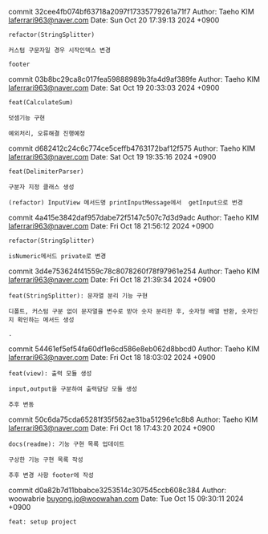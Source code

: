 commit 32cee4fb074bf63718a2097f17335779261a71f7
Author: Taeho KIM <laferrari963@naver.com>
Date:   Sun Oct 20 17:39:13 2024 +0900

    refactor(StringSplitter)
    
    커스텀 구문자일 경우 시작인덱스 변경
    
    footer

commit 03b8bc29ca8c017fea59888989b3fa4d9af389fe
Author: Taeho KIM <laferrari963@naver.com>
Date:   Sat Oct 19 20:33:03 2024 +0900

    feat(CalculateSum)
    
    덧셈기능 구현
    
    예외처리, 오류해결 진행예정

commit d682412c24c6c774ce5ceffb4763172baf12f575
Author: Taeho KIM <laferrari963@naver.com>
Date:   Sat Oct 19 19:35:16 2024 +0900

    feat(DelimiterParser)
    
    구분자 지정 클래스 생성
    
    (refactor) InputView 메서드명 printInputMessage에서  getInput으로 변경

commit 4a415e3842daf957dabe72f5147c507c7d3d9adc
Author: Taeho KIM <laferrari963@naver.com>
Date:   Fri Oct 18 21:56:12 2024 +0900

    refactor(StringSplitter)
    
    isNumeric메서드 private로 변경

commit 3d4e753624f41559c78c8078260f78f97961e254
Author: Taeho KIM <laferrari963@naver.com>
Date:   Fri Oct 18 21:39:34 2024 +0900

    feat(StringSplitter): 문자열 분리 기능 구현
    
    디폴트, 커스텀 구분 없이 문자열을 변수로 받아 숫자 분리한 후, 숫자형 배열 반환, 숫자인지 확인하는 메서드 생성
    
    .

commit 54461ef5ef54fa60df1e6cd586e8eb062d8bbcd0
Author: Taeho KIM <laferrari963@naver.com>
Date:   Fri Oct 18 18:03:02 2024 +0900

    feat(view): 출력 모듈 생성
    
    input,output을 구분하여 출력담당 모듈 생성
    
    추후 변동

commit 50c6da75cda65281f35f562ae31ba51296e1c8b8
Author: Taeho KIM <laferrari963@naver.com>
Date:   Fri Oct 18 17:43:20 2024 +0900

    docs(readme): 기능 구현 목록 업데이트
    
    구상한 기능 구현 목록 작성
    
    추후 변경 사항 footer에 작성

commit d0a82b7d11bbabce3253514c307545ccb608c384
Author: woowabrie <buyong.jo@woowahan.com>
Date:   Tue Oct 15 09:30:11 2024 +0900

    feat: setup project
